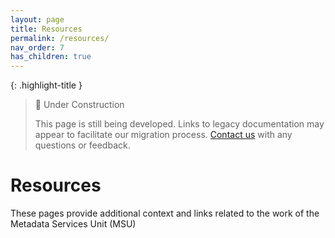 ```yaml
---
layout: page
title: Resources
permalink: /resources/
nav_order: 7
has_children: true
---
```


{: .highlight-title }
> 🚧 Under Construction
>
> This page is still being developed. Links to legacy documentation may appear to facilitate our migration process. [Contact us](/metadata-documentation/contact/) with any questions or feedback.

# Resources

These pages provide additional context and links related to the work of the Metadata Services Unit (MSU)
